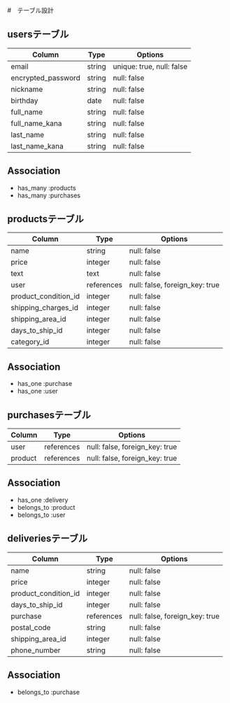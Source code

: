 #　テーブル設計

## usersテーブル

| Column             | Type   | Options                   |
| ------------------ | ------ | ------------------------- |
| email              | string | unique: true, null: false |
| encrypted_password | string | null: false               |
| nickname           | string | null: false               |
| birthday           | date   | null: false               |
| full_name          | string | null: false               |
| full_name_kana     | string | null: false               |
| last_name          | string | null: false               |
| last_name_kana     | string | null: false               |
 
## Association
- has_many :products
- has_many :purchases

## productsテーブル

| Column               | Type        | Options                        |
| -------------------- | ----------- | ------------------------------ |
| name                 | string      | null: false                    |
| price                | integer     | null: false                    |
| text                 | text        | null: false                    |
| user                 | references  | null: false, foreign_key: true |
| product_condition_id | integer     | null: false                    |
| shipping_charges_id  | integer     | null: false                    |
| shipping_area_id     | integer     | null: false                    |
| days_to_ship_id      | integer     | null: false                    |
| category_id          | integer     | null: false                    |

## Association
- has_one :purchase
- has_one :user


## purchasesテーブル

| Column   | Type       | Options                         |
| -------- | ---------- | ------------------------------- |
| user     | references | null: false, foreign_key: true  |
| product  | references | null: false, foreign_key: true  |

## Association
- has_one :delivery
- belongs_to :product
- belongs_to :user

## deliveriesテーブル

| Column                | Type       | Options                        |
| --------------------- | ---------- | ------------------------------ |
| name                  | string     | null: false                    |
| price                 | integer    | null: false                    |
| product_condition_id  | integer    | null: false                    |
| days_to_ship_id       | integer    | null: false                    |
| purchase              | references | null: false, foreign_key: true |
| postal_code           | string     | null: false                    |
| shipping_area_id      | integer    | null: false                    |
| phone_number          | string     | null: false                    |

## Association
- belongs_to :purchase



